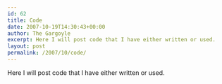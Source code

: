 ```yaml
---
id: 62
title: Code
date: 2007-10-19T14:30:43+00:00
author: The Gargoyle
excerpt: Here I will post code that I have either written or used.
layout: post
permalink: /2007/10/code/
---
```


Here I will post code that I have either written or used.
